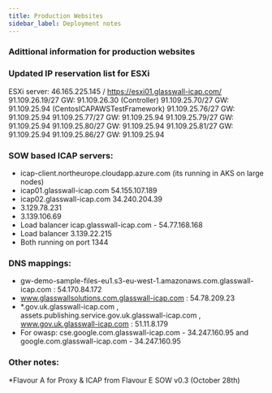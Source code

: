 ```yaml
---
title: Production Websites
sidebar_label: Deployment notes
---
```


### Adittional information for production websites

### Updated IP reservation list for ESXi
ESXi server: 46.165.225.145 / https://esxi01.glasswall-icap.com/
91.109.26.19/27	GW: 91.109.26.30 (Controller)
91.109.25.70/27	GW: 91.109.25.94 (CentosICAPAWSTestFramework)
91.109.25.76/27	GW: 91.109.25.94
91.109.25.77/27	GW: 91.109.25.94
91.109.25.79/27	GW: 91.109.25.94
91.109.25.80/27	GW: 91.109.25.94
91.109.25.81/27	GW: 91.109.25.94
91.109.25.86/27	GW: 91.109.25.94



### SOW based ICAP servers:
- icap-client.northeurope.cloudapp.azure.com (its running in AKS on large nodes)
- icap01.glasswall-icap.com	54.155.107.189
- icap02.glasswall-icap.com	34.240.204.39
- 3.129.78.231
- 3.139.106.69
- Load balancer icap.glasswall-icap.com - 54.77.168.168
- Load balancer 3.139.22.215
- Both running on port 1344

### DNS mappings:
- gw-demo-sample-files-eu1.s3-eu-west-1.amazonaws.com.glasswall-icap.com : 54.170.84.172
- www.glasswallsolutions.com.glasswall-icap.com : 54.78.209.23
- *.gov.uk.glasswall-icap.com , assets.publishing.service.gov.uk.glasswall-icap.com , www.gov.uk.glasswall-icap.com : 51.11.8.179
- For owasp: cse.google.com.glasswall-icap.com - 34.247.160.95 and google.com.glasswall-icap.com - 34.247.160.95

### Other notes:
*Flavour A for Proxy & ICAP from Flavour E SOW v0.3 (October 28th)
